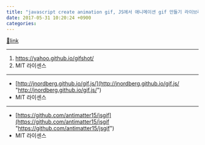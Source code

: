 ```yaml
---
title: "javascript create animation gif, JS에서 애니메이션 gif 만들기 라이브러리"
date: 2017-05-31 10:20:24 +0900
categories: 
---
```

[🔗link](http://www.mins01.com/mh/tech/read/1085)
***


1. https://yahoo.github.io/gifshot/
2. MIT 라이센스

- - - - - -

- [http://jnordberg.github.io/gif.js/](http://jnordberg.github.io/gif.js/ "http://jnordberg.github.io/gif.js/")
- MIT 라이센스

  
- - - - - -

- [https://github.com/antimatter15/jsgif](https://github.com/antimatter15/jsgif "https://github.com/antimatter15/jsgif")
- MIT 라이센스


